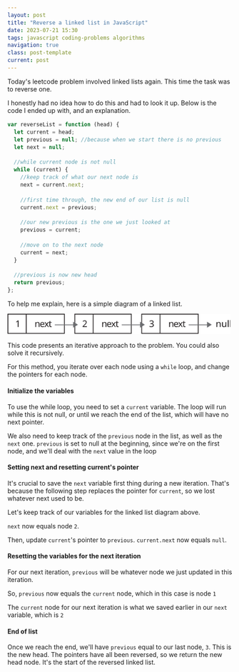 ```yaml
---
layout: post
title: "Reverse a linked list in JavaScript"
date: 2023-07-21 15:30
tags: javascript coding-problems algorithms
navigation: true
class: post-template
current: post
---
```


Today's leetcode problem involved linked lists again. This time the task was to reverse one.

I honestly had no idea how to do this and had to look it up. Below is the code I ended up with, and an explanation.

```js
var reverseList = function (head) {
  let current = head;
  let previous = null; //because when we start there is no previous
  let next = null;

  //while current node is not null
  while (current) {
    //keep track of what our next node is
    next = current.next;

    //first time through, the new end of our list is null
    current.next = previous;

    //our new previous is the one we just looked at
    previous = current;

    //move on to the next node
    current = next;
  }

  //previous is now new head
  return previous;
};
```

To help me explain, here is a simple diagram of a linked list.

<img src="../assets/images/linkedListDiagram.svg" style="max-width: 500px;" alt="diagram of a linked list with three nodes">

This code presents an iterative approach to the problem. You could also solve it recursively.

For this method, you iterate over each node using a `while` loop, and change the pointers for each node.

#### Initialize the variables

To use the while loop, you need to set a `current` variable. The loop will run while this is not null, or until we reach the end of the list, which will have no next pointer.

We also need to keep track of the `previous` node in the list, as well as the `next` one. `previous` is set to null at the beginning, since we're on the first node, and we'll deal with the `next` value in the loop

#### Setting next and resetting current's pointer

It's crucial to save the `next` variable first thing during a new iteration. That's because the following step replaces the pointer for `current`, so we lost whatever next used to be.

Let's keep track of our variables for the linked list diagram above.

`next` now equals node `2`.

Then, update `current`'s pointer to `previous`. `current.next` now equals `null`.

#### Resetting the variables for the next iteration

For our next iteration, `previous` will be whatever node we just updated in this iteration.

So, `previous` now equals the `current` node, which in this case is node `1`

The `current` node for our next iteration is what we saved earlier in our `next` variable, which is `2`

#### End of list

Once we reach the end, we'll have `previous` equal to our last node, `3`. This is the new head. The pointers have all been reversed, so we return the new head node. It's the start of the reversed linked list.
